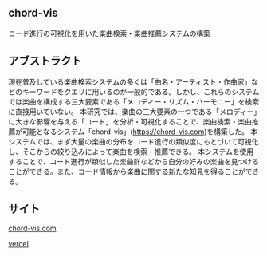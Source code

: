 ## chord-vis

コード進行の可視化を用いた楽曲検索・楽曲推薦システムの構築

## アブストラクト

現在普及している楽曲検索システムの多くは「曲名・アーティスト・作曲家」などのキーワードをクエリに用いるのが一般的である。しかし、これらのシステムでは楽曲を構成する三大要素である「メロディー・リズム・ハーモニー」を検索に直接用いていない。
本研究では、楽曲の三大要素の一つである「メロディー」に大きな影響を与える「コード」を分析・可視化することで、楽曲検索・楽曲推薦が可能となるシステム「chord-vis」(https://chord-vis.com)を構築した。
本システムでは、まず大量の楽曲の分布をコード進行の類似度にもとづいて可視化し、そこからの絞り込みによって楽曲を検索・推薦できる。
本システムを使用することで、コード進行が類似した楽曲群などから自分の好みの楽曲を見つけることができる。また、コード情報から楽曲に関する新たな知見を得ることができる。

## サイト

[chord-vis.com](https://chord-vis.com)

[vercel](https://chord-vis.vercel.app)
